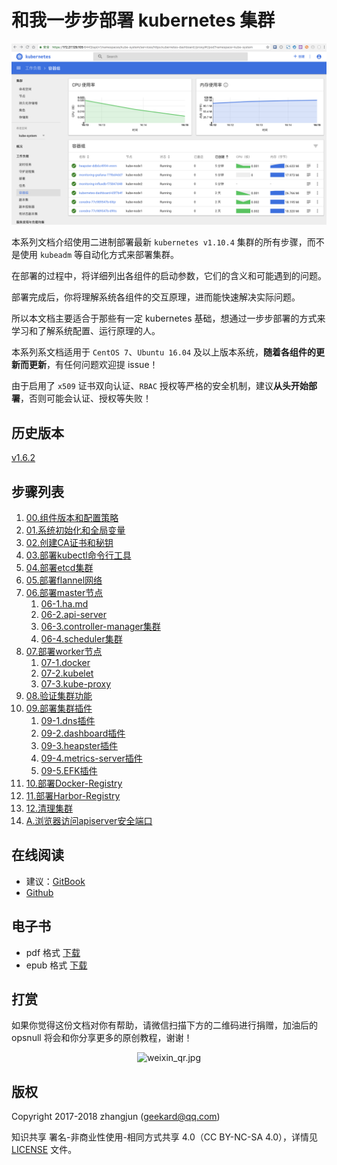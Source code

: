 # 和我一步步部署 kubernetes 集群

![dashboard-home](./images/dashboard-home.png)

本系列文档介绍使用二进制部署最新 `kubernetes v1.10.4` 集群的所有步骤，而不是使用 `kubeadm` 等自动化方式来部署集群。

在部署的过程中，将详细列出各组件的启动参数，它们的含义和可能遇到的问题。

部署完成后，你将理解系统各组件的交互原理，进而能快速解决实际问题。

所以本文档主要适合于那些有一定 kubernetes 基础，想通过一步步部署的方式来学习和了解系统配置、运行原理的人。

本系列系文档适用于 `CentOS 7`、`Ubuntu 16.04` 及以上版本系统，**随着各组件的更新而更新**，有任何问题欢迎提 issue！

由于启用了 `x509` 证书双向认证、`RBAC` 授权等严格的安全机制，建议**从头开始部署**，否则可能会认证、授权等失败！

## 历史版本

[v1.6.2](https://github.com/opsnull/follow-me-install-kubernetes-cluster/tree/v1.6.2)

## 步骤列表

1. [00.组件版本和配置策略](00.组件版本和配置策略.md)
1. [01.系统初始化和全局变量](01.系统初始化和全局变量.md)
1. [02.创建CA证书和秘钥](02.创建CA证书和秘钥.md)			
1. [03.部署kubectl命令行工具](03.部署kubectl命令行工具.md)			
1. [04.部署etcd集群](04.部署etcd集群.md)				
1. [05.部署flannel网络](05.部署flannel网络.md)			
1. [06.部署master节点](06-0.部署master节点.md)
    1. [06-1.ha.md](06-1.ha.md)
    1. [06-2.api-server](06-2.api-server.md)	
    1. [06-3.controller-manager集群](06-3.controller-manager集群.md)
    1. [06-4.scheduler集群](06-4.scheduler集群.md)		
1. [07.部署worker节点](07-0.部署worker节点.md)
    1. [07-1.docker](07-1.docker.md)					
    1. [07-2.kubelet](07-2.kubelet.md)				
    1. [07-3.kube-proxy](07-3.kube-proxy.md)			
1. [08.验证集群功能](08.验证集群功能.md)			
1. [09.部署集群插件](09-0.部署集群插件.md)
    1. [09-1.dns插件](09-1.dns插件.md)
    1. [09-2.dashboard插件](09-2.dashboard插件.md)
    1. [09-3.heapster插件](09-3.heapster插件.md)
    1. [09-4.metrics-server插件](09-4.metrics-server插件.md)
    1. [09-5.EFK插件](09-5.EFK插件.md)			
1. [10.部署Docker-Registry](10.部署Docker-Registry.md)	
1. [11.部署Harbor-Registry](11.部署Harbor-Registry.md)	
1. [12.清理集群](12.清理集群.md)
1. [A.浏览器访问apiserver安全端口](A.浏览器访问kube-apiserver安全端口.md)

## 在线阅读

+ 建议：[GitBook](https://k8s-install.opsnull.com/)
+ [Github](https://www.gitbook.com/book/opsnull/follow-me-install-kubernetes-cluster)

## 电子书

+ pdf 格式 [下载](https://www.gitbook.com/download/pdf/book/opsnull/follow-me-install-kubernetes-cluster)
+ epub 格式 [下载](https://www.gitbook.com/download/epub/book/opsnull/follow-me-install-kubernetes-cluster)

## 打赏

如果你觉得这份文档对你有帮助，请微信扫描下方的二维码进行捐赠，加油后的 opsnull 将会和你分享更多的原创教程，谢谢！

<p align="center">
  <img src="https://github.com/opsnull/follow-me-install-kubernetes-cluster/blob/master/images/weixin_qr.jpg?raw=true" alt="weixin_qr.jpg"/>
</p>

## 版权

Copyright 2017-2018 zhangjun (geekard@qq.com)

知识共享 署名-非商业性使用-相同方式共享 4.0（CC BY-NC-SA 4.0），详情见 [LICENSE](LICENSE) 文件。